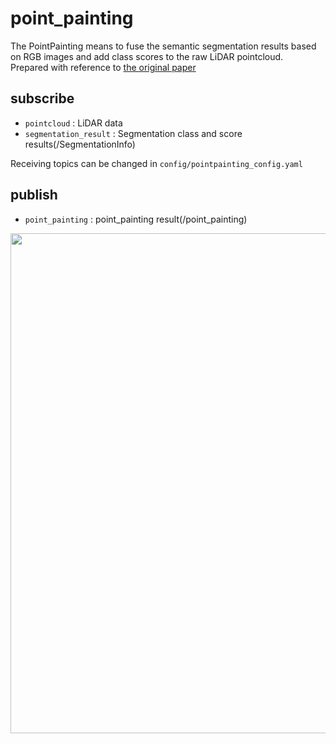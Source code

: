 # point_painting
The PointPainting means to fuse the semantic segmentation results based  
on RGB images and add class scores to the raw LiDAR pointcloud.  
Prepared with reference to [the original paper](https://arxiv.org/pdf/1911.10150.pdf)

## subscribe
- `pointcloud` : LiDAR data 
- `segmentation_result` : Segmentation class and score results(/SegmentationInfo)

Receiving topics can be changed in `config/pointpainting_config.yaml`

## publish
- `point_painting` : point_painting result(/point_painting)

<img src="https://github.com/OUXT-Polaris/point_painting/assets/82552894/cf63aa6a-de7a-458e-9d65-a2a85c77d294" width="800">
